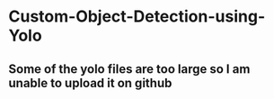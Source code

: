 # Custom-Object-Detection-using-Yolo
## Some of the yolo files are too large so I am unable to upload it on github
